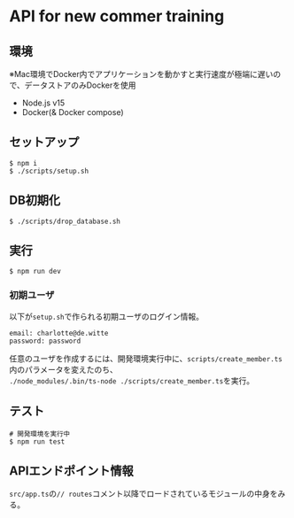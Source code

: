 # API for new commer training

## 環境
※Mac環境でDocker内でアプリケーションを動かすと実行速度が極端に遅いので、データストアのみDockerを使用
- Node.js v15
- Docker(& Docker compose)

## セットアップ
```
$ npm i
$ ./scripts/setup.sh
```

## DB初期化
```
$ ./scripts/drop_database.sh
```

## 実行
```
$ npm run dev
```

### 初期ユーザ
以下が`setup.sh`で作られる初期ユーザのログイン情報。
```
email: charlotte@de.witte
password: password
```
任意のユーザを作成するには、開発環境実行中に、`scripts/create_member.ts`内のパラメータを変えたのち、  
`./node_modules/.bin/ts-node ./scripts/create_member.ts`を実行。

## テスト
```
# 開発環境を実行中
$ npm run test
```

## APIエンドポイント情報
`src/app.ts`の`// routes`コメント以降でロードされているモジュールの中身をみる。  